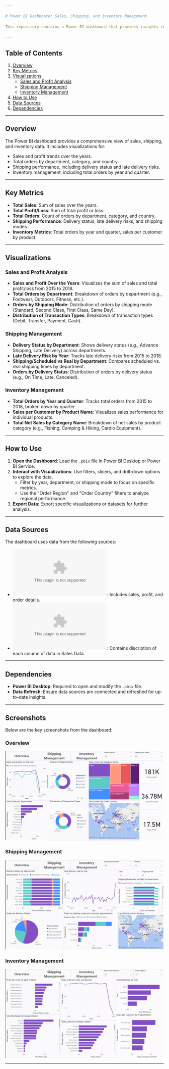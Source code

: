 ```yaml
---

# Power BI Dashboard: Sales, Shipping, and Inventory Management

This repository contains a Power BI dashboard that provides insights into sales performance, shipping management, and inventory management. The dashboard is designed to help businesses analyze key metrics, track orders, and optimize operations.

---
```


## Table of Contents
1. [Overview](#overview)
2. [Key Metrics](#key-metrics)
3. [Visualizations](#visualizations)
   - [Sales and Profit Analysis](#sales-and-profit-analysis)
   - [Shipping Management](#shipping-management)
   - [Inventory Management](#inventory-management)
4. [How to Use](#how-to-use)
5. [Data Sources](#data-sources)
6. [Dependencies](#dependencies)

---

## Overview

The Power BI dashboard provides a comprehensive view of sales, shipping, and inventory data. It includes visualizations for:
- Sales and profit trends over the years.
- Total orders by department, category, and country.
- Shipping performance, including delivery status and late delivery risks.
- Inventory management, including total orders by year and quarter.

---

## Key Metrics

- **Total Sales**: Sum of sales over the years.
- **Total Profit/Loss**: Sum of total profit or loss.
- **Total Orders**: Count of orders by department, category, and country.
- **Shipping Performance**: Delivery status, late delivery risks, and shipping modes.
- **Inventory Metrics**: Total orders by year and quarter, sales per customer by product.

---

## Visualizations

### Sales and Profit Analysis
- **Sales and Profit Over the Years**: Visualizes the sum of sales and total profit/loss from 2015 to 2018.
- **Total Orders by Department**: Breakdown of orders by department (e.g., Footwear, Outdoors, Fitness, etc.).
- **Orders by Shipping Mode**: Distribution of orders by shipping mode (Standard, Second Class, First Class, Same Day).
- **Distribution of Transaction Types**: Breakdown of transaction types (Debit, Transfer, Payment, Cash).

### Shipping Management
- **Delivery Status by Department**: Shows delivery status (e.g., Advance Shipping, Late Delivery) across departments.
- **Late Delivery Risk by Year**: Tracks late delivery risks from 2015 to 2018.
- **Shipping/Scheduled vs Real by Department**: Compares scheduled vs. real shipping times by department.
- **Orders by Delivery Status**: Distribution of orders by delivery status (e.g., On Time, Late, Canceled).

### Inventory Management
- **Total Orders by Year and Quarter**: Tracks total orders from 2015 to 2018, broken down by quarter.
- **Sales per Customer by Product Name**: Visualizes sales performance for individual products.
- **Total Net Sales by Category Name**: Breakdown of net sales by product category (e.g., Fishing, Camping & Hiking, Cardio Equipment).

---

## How to Use

1. **Open the Dashboard**: Load the `.pbix` file in Power BI Desktop or Power BI Service.
2. **Interact with Visualizations**: Use filters, slicers, and drill-down options to explore the data.
   - Filter by year, department, or shipping mode to focus on specific metrics.
   - Use the "Order Region" and "Order Country" filters to analyze regional performance.
3. **Export Data**: Export specific visualizations or datasets for further analysis.

---

## Data Sources

The dashboard uses data from the following sources:
- ![**Sales Data**](Data/DataCoSupplyChainDataset.csv): Includes sales, profit, and order details.
- ![**Data Discription**](Data/DescriptionDataCoSupplyChain.csv): Contains discription of each column of data in Sales Data.

---

## Dependencies

- **Power BI Desktop**: Required to open and modify the `.pbix` file.
- **Data Refresh**: Ensure data sources are connected and refreshed for up-to-date insights.

---

## Screenshots

Below are the key screenshots from the dashboard:

### Overview
![Overview](Images/image1.png)

### Shipping Management
![Shipping Management](Images/image2.png)

### Inventory Management
![Inventory Management](Images/image3.png)

---
